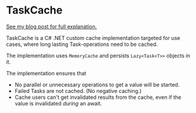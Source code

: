 # TaskCache
[See my blog post for full explanation.](https://tech.mikkohaapanen.com/net-c-cache-class-for-caching-task-objects/)

TaskCache is a C# .NET custom cache implementation targeted for use cases, where long lasting Task-operations need to be cached.

The implementation uses `MemoryCache` and persists `Lazy<Task<T>>` objects in it.

The implementation ensures that
- No parallel or unnecessary operations to get a value will be started.
- Failed Tasks are not cached. (No negative caching.)
- Cache users can't get invalidated results from the cache, even if the value is invalidated *during* an await.
